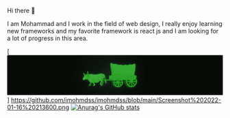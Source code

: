Hi there 🙌

I am Mohammad and I work in the field of web design, I really enjoy learning new frameworks and my favorite framework is react js and I am looking for a lot of progress in this area.


[<img src="https://github.com/imohmdss/imohmdss/blob/main/Screenshot%202022-01-16%20213600.png" alt='mohammad'></img>]
https://github.com/imohmdss/imohmdss/blob/main/Screenshot%202022-01-16%20213600.png
[![Anurag's GitHub stats](https://github-readme-stats.vercel.app/api?username=imohmdss)](https://github.com/anuraghazra/github-readme-stats)
